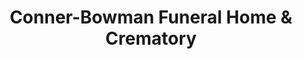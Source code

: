 ---
title: "Conner-Bowman Funeral Home & Crematory"
url: /rocky-mount/conner-bowman-funeral-home-and-crematory/
shop: funeral directors
---